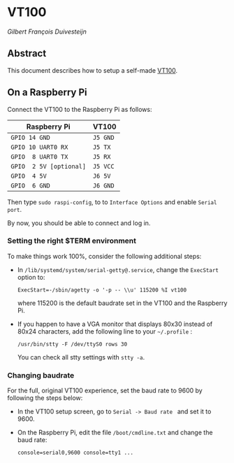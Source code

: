 # VT100

_Gilbert François Duivesteijn_



## Abstract

This document describes how to setup a self-made [VT100](https://www.tindie.com/products/petrohi/geoffs-vt100-terminal-kit/).



## On a Raspberry Pi

Connect the VT100 to the Raspberry Pi as follows:

| Raspberry Pi       | VT100    |
| ------------------ | -------- |
| `GPIO 14 GND`      | `J5 GND` |
| `GPIO 10 UART0 RX`      | `J5 TX`  |
| `GPIO  8 UART0 TX`     | `J5 RX`  |
| `GPIO  2 5V [optional]` | `J5 VCC` |
| `GPIO  4 5V`            | `J6 5V`  |
| `GPIO  6 GND`           | `J6 GND` |

Then type `sudo raspi-config`, to to `Interface Options` and enable `Serial port`.

By now, you should be able to connect and log in.



### Setting the right $TERM environment

To make things work 100%, consider the following additional steps:

- In `/lib/systemd/system/serial-getty@.service`, change the `ExecStart` option to:

  ```
  ExecStart=-/sbin/agetty -o '-p -- \\u' 115200 %I vt100
  ```

  where 115200 is the default baudrate set in the VT100 and the Raspberry Pi.

- If you happen to have a VGA monitor that displays 80x30 instead of 80x24 characters, add the following line to your `~/.profile` :

  ```
  /usr/bin/stty -F /dev/ttyS0 rows 30
  ```

  You can check all stty settings with `stty -a`.



### Changing baudrate

For the full, original VT100 experience, set the baud rate to 9600 by following the steps below:

- In the VT100 setup screen, go to `Serial -> Baud rate ` and set it to 9600.

- On the Raspberry Pi, edit the file `/boot/cmdline.txt` and change the baud rate:

  ```
  console=serial0,9600 console=tty1 ...
  ```

  
